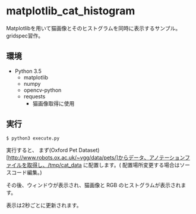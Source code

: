# matplotlib_cat_histogram
Matplotlibを用いて猫画像とそのヒストグラムを同時に表示するサンプル。gridspec習作。

## 環境
- Python 3.5
    - matplotlib
    - numpy
    - opencv-python
    - requests
        - 猫画像取得に使用

## 実行
```
$ python3 execute.py
```
実行すると、
まず(Oxford Pet Dataset)[http://www.robots.ox.ac.uk/~vgg/data/pets/]からデータ、アノテーションファイルを取得し、/tmp/cat_data に配置します。( 配置場所変更する場合はソースコード編集。)  
  
その後、ウィンドウが表示され、猫画像と RGB のヒストグラムが表示されます。  
  
表示は2秒ごとに更新されます。



